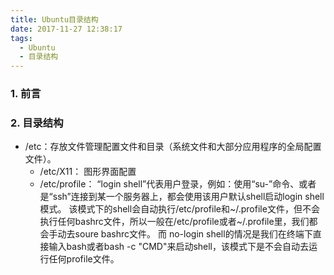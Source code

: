 ```yaml
---
title: Ubuntu目录结构
date: 2017-11-27 12:38:17
tags:
  - Ubuntu
  - 目录结构
---
```


### 1. 前言

### 2. 目录结构

* /etc：存放文件管理配置文件和目录（系统文件和大部分应用程序的全局配置文件）。
  * /etc/X11：     图形界面配置
  * /etc/profile： “login shell”代表用户登录，例如：使用“su-”命令、或者是“ssh”连接到某一个服务器上，都会使用该用户默认shell启动login shell模式。
  该模式下的shell会自动执行/etc/profile和~/.profile文件，但不会执行任何bashrc文件，所以一般在/etc/profile或者~/.profile里，我们都会手动去soure bashrc文件。
  而 no-login shell的情况是我们在终端下直接输入bash或者bash -c "CMD"来启动shell，该模式下是不会自动去运行任何profile文件。

